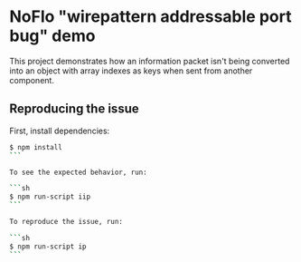 # NoFlo "wirepattern addressable port bug" demo

This project demonstrates how an information packet isn't being converted into an object with array indexes as keys when sent from another component.

## Reproducing the issue
First, install dependencies:

````sh
$ npm install
```

To see the expected behavior, run:

```sh
$ npm run-script iip
```

To reproduce the issue, run:

```sh
$ npm run-script ip
```
